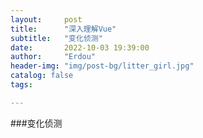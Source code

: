 ```yaml
---
layout:     post
title:      "深入理解Vue"
subtitle:   "变化侦测"
date:       2022-10-03 19:39:00
author:     "Erdou"
header-img: "img/post-bg/litter_girl.jpg"
catalog: false
tags:

---
```


###变化侦测
